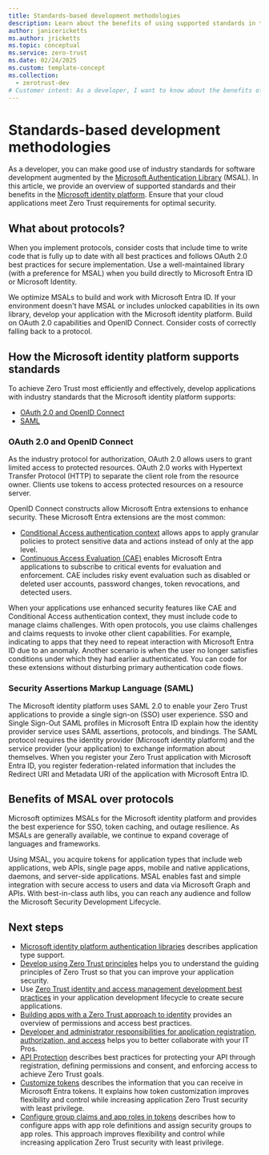 ```yaml
---
title: Standards-based development methodologies
description: Learn about the benefits of using supported standards in the Microsoft identity platform for Zero Trust development.
author: janicericketts
ms.author: jricketts
ms.topic: conceptual
ms.service: zero-trust
ms.date: 02/24/2025
ms.custom: template-concept
ms.collection:
  - zerotrust-dev
# Customer intent: As a developer, I want to know about the benefits of using supported standards in the Microsoft identity platform so that I can efficiently and effectively achieve Zero Trust.
---
```

# Standards-based development methodologies

As a developer, you can make good use of industry standards for software development augmented by the [Microsoft Authentication Library](/entra/identity-platform/msal-overview) (MSAL). In this article, we provide an overview of supported standards and their benefits in the [Microsoft identity platform](/entra/identity-platform/v2-overview). Ensure that your cloud applications meet Zero Trust requirements for optimal security.

## What about protocols?

When you implement protocols, consider costs that include time to write code that is fully up to date with all best practices and follows OAuth 2.0 best practices for secure implementation. Use a well-maintained library (with a preference for MSAL) when you build directly to Microsoft Entra ID or Microsoft Identity.

We optimize MSALs to build and work with Microsoft Entra ID. If your environment doesn't have MSAL or includes unlocked capabilities in its own library, develop your application with the Microsoft identity platform. Build on OAuth 2.0 capabilities and OpenID Connect. Consider costs of correctly falling back to a protocol.

## How the Microsoft identity platform supports standards

To achieve Zero Trust most efficiently and effectively, develop applications with industry standards that the Microsoft identity platform supports:

- [OAuth 2.0 and OpenID Connect](/entra/identity-platform/v2-protocols)
- [SAML](/entra/identity-platform/saml-protocol-reference)

### OAuth 2.0 and OpenID Connect

As the industry protocol for authorization, OAuth 2.0 allows users to grant limited access to protected resources. OAuth 2.0 works with Hypertext Transfer Protocol (HTTP) to separate the client role from the resource owner. Clients use tokens to access protected resources on a resource server.

OpenID Connect constructs allow Microsoft Entra extensions to enhance security. These Microsoft Entra extensions are the most common:

- [Conditional Access authentication context](/entra/identity-platform/developer-guide-conditional-access-authentication-context) allows apps to apply granular policies to protect sensitive data and actions instead of only at the app level.
- [Continuous Access Evaluation (CAE)](/entra/identity/conditional-access/concept-continuous-access-evaluation) enables Microsoft Entra applications to subscribe to critical events for evaluation and enforcement. CAE includes risky event evaluation such as disabled or deleted user accounts, password changes, token revocations, and detected users.

When your applications use enhanced security features like CAE and Conditional Access authentication context, they must include code to manage claims challenges. With open protocols, you use claims challenges and claims requests to invoke other client capabilities. For example, indicating to apps that they need to repeat interaction with Microsoft Entra ID due to an anomaly. Another scenario is when the user no longer satisfies conditions under which they had earlier authenticated. You can code for these extensions without disturbing primary authentication code flows.

### Security Assertions Markup Language (SAML)

The Microsoft identity platform uses SAML 2.0 to enable your Zero Trust applications to provide a single sign-on (SSO) user experience. SSO and Single Sign-Out SAML profiles in Microsoft Entra ID explain how the identity provider service uses SAML assertions, protocols, and bindings. The SAML protocol requires the identity provider (Microsoft identity platform) and the service provider (your application) to exchange information about themselves. When you register your Zero Trust application with Microsoft Entra ID, you register federation-related information that includes the Redirect URI and Metadata URI of the application with Microsoft Entra ID.

## Benefits of MSAL over protocols

Microsoft optimizes MSALs for the Microsoft identity platform and provides the best experience for SSO, token caching, and outage resilience. As MSALs are generally available, we continue to expand coverage of languages and frameworks.

Using MSAL, you acquire tokens for application types that include web applications, web APIs, single page apps, mobile and native applications, daemons, and server-side applications. MSAL enables fast and simple integration with secure access to users and data via Microsoft Graph and APIs. With best-in-class auth libs, you can reach any audience and follow the Microsoft Security Development Lifecycle.

## Next steps

- [Microsoft identity platform authentication libraries](/entra/identity-platform/reference-v2-libraries) describes application type support.
- [Develop using Zero Trust principles](overview.md) helps you to understand the guiding principles of Zero Trust so that you can improve your application security.
- Use [Zero Trust identity and access management development best practices](identity-iam-development-best-practices.md) in your application development lifecycle to create secure applications.
- [Building apps with a Zero Trust approach to identity](identity.md) provides an overview of permissions and access best practices.
- [Developer and administrator responsibilities for application registration, authorization, and access](identity-developer-administrator-responsibilities.md) helps you to better collaborate with your IT Pros.
- [API Protection](protect-api.md) describes best practices for protecting your API through registration, defining permissions and consent, and enforcing access to achieve Zero Trust goals.
- [Customize tokens](zero-trust-token-customization.md) describes the information that you can receive in Microsoft Entra tokens. It explains how token customization improves flexibility and control while increasing application Zero Trust security with least privilege.
- [Configure group claims and app roles in tokens](configure-tokens-group-claims-app-roles.md) describes how to configure apps with app role definitions and assign security groups to app roles. This approach improves flexibility and control while increasing application Zero Trust security with least privilege.
